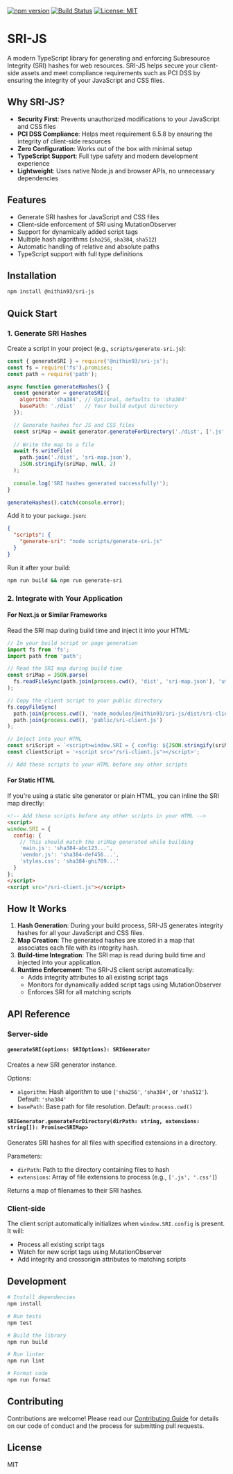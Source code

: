 [![npm version](https://img.shields.io/npm/v/@nithin93/sri-js.svg)](https://www.npmjs.com/package/@nithin93/sri-js)
[![Build Status](https://github.com/nithin-murali-arch/sri-js/actions/workflows/ci.yml/badge.svg?branch=main)](https://github.com/nithin-murali-arch/sri-js/actions/workflows/ci.yml)
[![License: MIT](https://img.shields.io/badge/License-MIT-yellow.svg)](https://opensource.org/licenses/MIT)

# SRI-JS

A modern TypeScript library for generating and enforcing Subresource Integrity (SRI) hashes for web resources. SRI-JS helps secure your client-side assets and meet compliance requirements such as PCI DSS by ensuring the integrity of your JavaScript and CSS files.

## Why SRI-JS?

- **Security First**: Prevents unauthorized modifications to your JavaScript and CSS files
- **PCI DSS Compliance**: Helps meet requirement 6.5.8 by ensuring the integrity of client-side resources
- **Zero Configuration**: Works out of the box with minimal setup
- **TypeScript Support**: Full type safety and modern development experience
- **Lightweight**: Uses native Node.js and browser APIs, no unnecessary dependencies

## Features

- Generate SRI hashes for JavaScript and CSS files
- Client-side enforcement of SRI using MutationObserver
- Support for dynamically added script tags
- Multiple hash algorithms (`sha256`, `sha384`, `sha512`)
- Automatic handling of relative and absolute paths
- TypeScript support with full type definitions

## Installation

```bash
npm install @nithin93/sri-js
```

## Quick Start

### 1. Generate SRI Hashes

Create a script in your project (e.g., `scripts/generate-sri.js`):

```javascript
const { generateSRI } = require('@nithin93/sri-js');
const fs = require('fs').promises;
const path = require('path');

async function generateHashes() {
  const generator = generateSRI({
    algorithm: 'sha384', // Optional, defaults to 'sha384'
    basePath: './dist'   // Your build output directory
  });

  // Generate hashes for JS and CSS files
  const sriMap = await generator.generateForDirectory('./dist', ['.js', '.css']);
  
  // Write the map to a file
  await fs.writeFile(
    path.join('./dist', 'sri-map.json'),
    JSON.stringify(sriMap, null, 2)
  );
  
  console.log('SRI hashes generated successfully!');
}

generateHashes().catch(console.error);
```

Add it to your `package.json`:

```json
{
  "scripts": {
    "generate-sri": "node scripts/generate-sri.js"
  }
}
```

Run it after your build:

```bash
npm run build && npm run generate-sri
```

### 2. Integrate with Your Application

#### For Next.js or Similar Frameworks

Read the SRI map during build time and inject it into your HTML:

```typescript
// In your build script or page generation
import fs from 'fs';
import path from 'path';

// Read the SRI map during build time
const sriMap = JSON.parse(
  fs.readFileSync(path.join(process.cwd(), 'dist', 'sri-map.json'), 'utf-8')
);

// Copy the client script to your public directory
fs.copyFileSync(
  path.join(process.cwd(), 'node_modules/@nithin93/sri-js/dist/sri-client.js'),
  path.join(process.cwd(), 'public/sri-client.js')
);

// Inject into your HTML
const sriScript = `<script>window.SRI = { config: ${JSON.stringify(sriMap)} };</script>`;
const clientScript = '<script src="/sri-client.js"></script>';

// Add these scripts to your HTML before any other scripts
```

#### For Static HTML

If you're using a static site generator or plain HTML, you can inline the SRI map directly:

```html
<!-- Add these scripts before any other scripts in your HTML -->
<script>
window.SRI = {
  config: {
    // This should match the sriMap generated while building
    'main.js': 'sha384-abc123...',
    'vendor.js': 'sha384-def456...',
    'styles.css': 'sha384-ghi789...'
  }
};
</script>
<script src="/sri-client.js"></script>
```

## How It Works

1. **Hash Generation**: During your build process, SRI-JS generates integrity hashes for all your JavaScript and CSS files.
2. **Map Creation**: The generated hashes are stored in a map that associates each file with its integrity hash.
3. **Build-time Integration**: The SRI map is read during build time and injected into your application.
4. **Runtime Enforcement**: The SRI-JS client script automatically:
   - Adds integrity attributes to all existing script tags
   - Monitors for dynamically added script tags using MutationObserver
   - Enforces SRI for all matching scripts

## API Reference

### Server-side

#### `generateSRI(options: SRIOptions): SRIGenerator`

Creates a new SRI generator instance.

Options:
- `algorithm`: Hash algorithm to use (`'sha256'`, `'sha384'`, or `'sha512'`). Default: `'sha384'`
- `basePath`: Base path for file resolution. Default: `process.cwd()`

#### `SRIGenerator.generateForDirectory(dirPath: string, extensions: string[]): Promise<SRIMap>`

Generates SRI hashes for all files with specified extensions in a directory.

Parameters:
- `dirPath`: Path to the directory containing files to hash
- `extensions`: Array of file extensions to process (e.g., `['.js', '.css']`)

Returns a map of filenames to their SRI hashes.

### Client-side

The client script automatically initializes when `window.SRI.config` is present. It will:
- Process all existing script tags
- Watch for new script tags using MutationObserver
- Add integrity and crossorigin attributes to matching scripts

## Development

```bash
# Install dependencies
npm install

# Run tests
npm test

# Build the library
npm run build

# Run linter
npm run lint

# Format code
npm run format
```

## Contributing

Contributions are welcome! Please read our [Contributing Guide](CONTRIBUTING.md) for details on our code of conduct and the process for submitting pull requests.

## License

MIT
